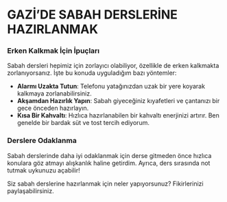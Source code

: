 # GAZİ’DE SABAH DERSLERİNE HAZIRLANMAK

### Erken Kalkmak İçin İpuçları

Sabah dersleri hepimiz için zorlayıcı olabiliyor, özellikle de erken kalkmakta zorlanıyorsanız. İşte bu konuda uyguladığım bazı yöntemler:

-   **Alarmı Uzakta Tutun**: Telefonu yatağınızdan uzak bir yere koyarak kalkmaya zorlanabilirsiniz.
-   **Akşamdan Hazırlık Yapın**: Sabah giyeceğiniz kıyafetleri ve çantanızı bir gece önceden hazırlayın.
-   **Kısa Bir Kahvaltı**: Hızlıca hazırlanabilen bir kahvaltı enerjinizi artırır. Ben genelde bir bardak süt ve tost tercih ediyorum.

### Derslere Odaklanma

Sabah derslerinde daha iyi odaklanmak için derse gitmeden önce hızlıca konulara göz atmayı alışkanlık haline getirdim. Ayrıca, ders sırasında not tutmak uykunuzu açabilir!

Siz sabah derslerine hazırlanmak için neler yapıyorsunuz? Fikirlerinizi paylaşabilirsiniz.
